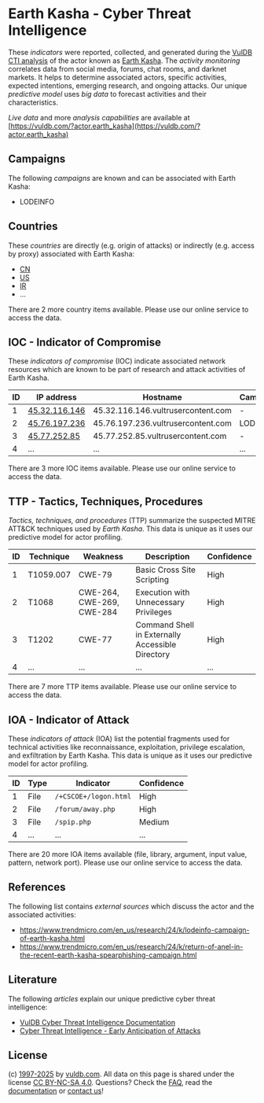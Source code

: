# Earth Kasha - Cyber Threat Intelligence

These _indicators_ were reported, collected, and generated during the [VulDB CTI analysis](https://vuldb.com/?kb.cti) of the actor known as [Earth Kasha](https://vuldb.com/?actor.earth_kasha). The _activity monitoring_ correlates data from social media, forums, chat rooms, and darknet markets. It helps to determine associated actors, specific activities, expected intentions, emerging research, and ongoing attacks. Our unique _predictive model_ uses _big data_ to forecast activities and their characteristics.

_Live data_ and more _analysis capabilities_ are available at [https://vuldb.com/?actor.earth_kasha](https://vuldb.com/?actor.earth_kasha)

## Campaigns

The following _campaigns_ are known and can be associated with Earth Kasha:

* LODEINFO

## Countries

These _countries_ are directly (e.g. origin of attacks) or indirectly (e.g. access by proxy) associated with Earth Kasha:

* [CN](https://vuldb.com/?country.cn)
* [US](https://vuldb.com/?country.us)
* [IR](https://vuldb.com/?country.ir)
* ...

There are 2 more country items available. Please use our online service to access the data.

## IOC - Indicator of Compromise

These _indicators of compromise_ (IOC) indicate associated network resources which are known to be part of research and attack activities of Earth Kasha.

ID | IP address | Hostname | Campaign | Confidence
-- | ---------- | -------- | -------- | ----------
1 | [45.32.116.146](https://vuldb.com/?ip.45.32.116.146) | 45.32.116.146.vultrusercontent.com | - | Medium
2 | [45.76.197.236](https://vuldb.com/?ip.45.76.197.236) | 45.76.197.236.vultrusercontent.com | LODEINFO | Medium
3 | [45.77.252.85](https://vuldb.com/?ip.45.77.252.85) | 45.77.252.85.vultrusercontent.com | - | Medium
4 | ... | ... | ... | ...

There are 3 more IOC items available. Please use our online service to access the data.

## TTP - Tactics, Techniques, Procedures

_Tactics, techniques, and procedures_ (TTP) summarize the suspected MITRE ATT&CK techniques used by _Earth Kasha_. This data is unique as it uses our predictive model for actor profiling.

ID | Technique | Weakness | Description | Confidence
-- | --------- | -------- | ----------- | ----------
1 | T1059.007 | CWE-79 | Basic Cross Site Scripting | High
2 | T1068 | CWE-264, CWE-269, CWE-284 | Execution with Unnecessary Privileges | High
3 | T1202 | CWE-77 | Command Shell in Externally Accessible Directory | High
4 | ... | ... | ... | ...

There are 7 more TTP items available. Please use our online service to access the data.

## IOA - Indicator of Attack

These _indicators of attack_ (IOA) list the potential fragments used for technical activities like reconnaissance, exploitation, privilege escalation, and exfiltration by Earth Kasha. This data is unique as it uses our predictive model for actor profiling.

ID | Type | Indicator | Confidence
-- | ---- | --------- | ----------
1 | File | `/+CSCOE+/logon.html` | High
2 | File | `/forum/away.php` | High
3 | File | `/spip.php` | Medium
4 | ... | ... | ...

There are 20 more IOA items available (file, library, argument, input value, pattern, network port). Please use our online service to access the data.

## References

The following list contains _external sources_ which discuss the actor and the associated activities:

* https://www.trendmicro.com/en_us/research/24/k/lodeinfo-campaign-of-earth-kasha.html
* https://www.trendmicro.com/en_us/research/24/k/return-of-anel-in-the-recent-earth-kasha-spearphishing-campaign.html

## Literature

The following _articles_ explain our unique predictive cyber threat intelligence:

* [VulDB Cyber Threat Intelligence Documentation](https://vuldb.com/?kb.cti)
* [Cyber Threat Intelligence - Early Anticipation of Attacks](https://www.scip.ch/en/?labs.20201022)

## License

(c) [1997-2025](https://vuldb.com/?kb.changelog) by [vuldb.com](https://vuldb.com/?kb.about). All data on this page is shared under the license [CC BY-NC-SA 4.0](https://creativecommons.org/licenses/by-nc-sa/4.0/). Questions? Check the [FAQ](https://vuldb.com/?kb.faq), read the [documentation](https://vuldb.com/?kb) or [contact us](https://vuldb.com/?contact)!
